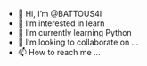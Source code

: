 - 👋 Hi, I’m @BATTOUS4I
- 👀 I’m interested in learn
- 🌱 I’m currently learning Python
- 💞️ I’m looking to collaborate on ...
- 📫 How to reach me ...

<!---
BATTOUS4I/BATTOUS4I is a ✨ special ✨ repository because its `README.md` (this file) appears on your GitHub profile.
You can click the Preview link to take a look at your changes.
--->
